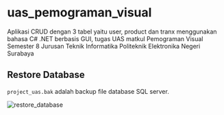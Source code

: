 # uas_pemograman_visual
Aplikasi CRUD dengan 3 tabel yaitu user, product dan tranx menggunakan bahasa C# .NET berbasis GUI, tugas UAS matkul Pemograman Visual Semester 8 Jurusan Teknik Informatika Politeknik Elektronika Negeri Surabaya

## Restore Database
`project_uas.bak` adalah backup file database SQL server.

![restore_database](/restore-database.gif)
